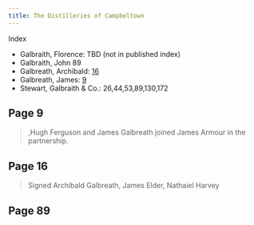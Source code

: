 ```yaml
---
title: The Distilleries of Campbeltown 
---
```


Index

- Galbraith, Florence: TBD (not in published index)
- Galbraith, John 89
- Galbreath, Archibald: [16](#page-16)
- Galbreath, James: [9](#page-9)
- Stewart, Galbraith & Co.: 26,44,53,89,130,172

## Page 9

> ,Hugh Ferguson and James Galbreath joined James Armour in the partnership.

## Page 16

> Signed Archibald Galbreath, James Elder, Nathaiel Harvey

## Page 89
